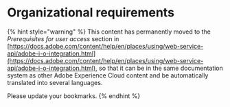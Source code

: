 # Organizational requirements

{% hint style="warning" %}
This content has permanently moved to the _Prerequisites for user access_ section in [https://docs.adobe.com/content/help/en/places/using/web-service-api/adobe-i-o-integration.html](https://docs.adobe.com/content/help/en/places/using/web-service-api/adobe-i-o-integration.html), so that it can be in the same documentation system as other Adobe Experience Cloud content and be automatically translated into several languages.

Please update your bookmarks.
{% endhint %}

